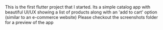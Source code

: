 This is the first flutter project that I started. Its a simple catalog app with beautiful UI/UX showing a list of products along with an 'add to cart' option (similar to an e-commerce website)
Please checkout the screenshots folder for a preview of the app
